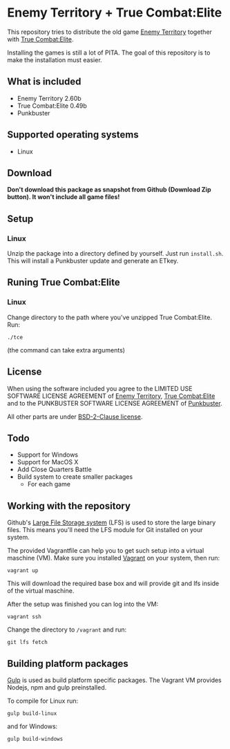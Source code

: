 # Enemy Territory + True Combat:Elite

This repository tries to distribute the old game [Enemy Territory](http://www.enemy-territory.com/)
together with [True Combat:Elite](http://www.truecombat.net/).

Installing the games is still a lot of PITA. The goal of this repository is to make the installation must easier.

## What is included

- Enemy Territory 2.60b
- True Combat:Elite 0.49b
- Punkbuster

## Supported operating systems

- Linux

## Download

**Don't download this package as snapshot from Github (Download Zip button). It won't include all game files!**

## Setup

### Linux

Unzip the package into a directory defined by yourself.
Just run `install.sh`. This will install a Punkbuster update and generate an ETkey.

## Runing True Combat:Elite

### Linux

Change directory to the path where you've unzipped True Combat:Elite.
Run:

```
./tce
```

(the command can take extra arguments)

## License

When using the software included you agree to the LIMITED USE SOFTWARE LICENSE AGREEMENT of
[Enemy Territory](EULA_Wolfenstein_Enemy_Territory.txt), [True Combat:Elite](EULA_TrueCombat_Elite.txt)
and to the PUNKBUSTER SOFTWARE LICENSE AGREEMENT of [Punkbuster](PB_EULA.txt).

All other parts are under [BSD-2-Clause license](LICENSE).

## Todo

* Support for Windows
* Support for MacOS X
* Add Close Quarters Battle
* Build system to create smaller packages
  * For each game

## Working with the repository

Github's [Large File Storage system](https://git-lfs.github.com/) (LFS) is used to store the large binary files.
This means you'll need the LFS module for Git installed on your system.

The provided Vagrantfile can help you to get such setup into a virtual maschine (VM).
Make sure you installed [Vagrant](https://www.vagrantup.com/) on your system, then run:

```
vagrant up
```

This will download the required base box and will provide git and lfs inside of the virtual maschine.

After the setup was finished you can log into the VM:

```
vagrant ssh
```

Change the directory to `/vagrant` and run:

```
git lfs fetch
```

## Building platform packages

[Gulp](http://gulpjs.com) is used as build platform specific packages.
The Vagrant VM provides Nodejs, npm and gulp preinstalled.

To compile for Linux run:

```
gulp build-linux
```

and for Windows:

```
gulp build-windows
```
